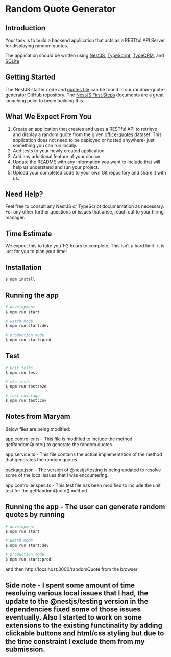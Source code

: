 # Random Quote Generator

## Introduction

Your task is to build a backend application that acts as a RESTful API Server for displaying random quotes. 

The application should be written using [NestJS](https://nestjs.com/), [TypeScript](https://www.typescriptlang.org/), [TypeORM](https://typeorm.io), and [SQLite](https://www.sqlite.org)

## Getting Started

The NestJS starter code and [quotes file](https://github.com/VioletLabsInc/random-quote-generator/blob/master/src/data/office_quotes.json) can be found in our random-quote-generator GitHub repository. 
The [NestJS First Steps](https://docs.nestjs.com/first-steps) documents are a great launching point to begin building this.

## What We Expect From You
1. Create an application that creates and uses a RESTful API to retrieve and display a random quote from the given [office-quotes](https://github.com/VioletLabsInc/random-quote-generator/blob/master/src/data/office_quotes.json) dataset. This application does not need to be deployed or hosted anywhere- just something you can run locally.
2. Add tests to your newly created application.
3. Add any additional feature of your choice.
4. Update the README with any information you want to include that will help us understand and run your project.
5. Upload your completed code to your own Git repository and share it with us.

## Need Help?

Feel free to consult any NestJS or TypeScript documentation as necessary. For any other further questions or issues that arise, reach out to your hiring manager.

## Time Estimate

We expect this to take you 1-2 hours to complete. This isn’t a hard limit- it is just for you to plan your time!

## Installation

```bash
$ npm install
```

## Running the app

```bash
# development
$ npm run start

# watch mode
$ npm run start:dev

# production mode
$ npm run start:prod
```

## Test

```bash
# unit tests
$ npm run test

# e2e tests
$ npm run test:e2e

# test coverage
$ npm run test:cov
```

## Notes from Maryam 

Below files are being modified:

app.controller.ts - This file is modified to include the method getRandomQuote() to generate the random quotes.

app.service.ts - This file contains the actual implementation of the method that generates the random quotes

package.json - The version of @nestjs/testing is being updated to resolve some of the local issues that I was encountering.

app.controller.spec.ts - This test file has been modified to include the unit test for the getRandomQuote() method. 

## Running the app - The user can generate random quotes by running 

```bash
# development
$ npm run start

# watch mode
$ npm run start:dev

# production mode
$ npm run start:prod
```
and then http://localhost:3000/randomQuote from the browser

## Side note - I spent some amount of time resolving various local issues that I had, the update to the @nestjs/testing version in the dependencies fixed some of those issues eventually. Also I started to work on some extensions to the existing functinality by adding clickable buttons and html/css styling but due to the time constraint I exclude them from my submission.


